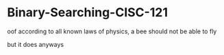 # Binary-Searching-CISC-121
oof
according to all known laws of physics, a bee should not be able to fly



but it does anyways
